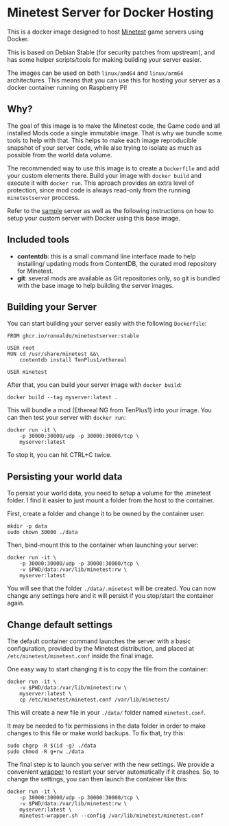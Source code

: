# Minetest Server for Docker Hosting

This is a docker image designed to host [Minetest](https://www.minetest.net)
game servers using Docker.

This is based on Debian Stable (for security patches from upstream), and has
some helper scripts/tools for making building your server easier.

The images can be used on both `linux/amd64` and `linux/arm64` architectures.
This means that you can use this for hosting your server as a docker container
running on Raspberry Pi!

## Why?

The goal of this image is to make the Minetest code, the Game code and all
installed Mods code a single immutable image. That is why we bundle some tools
to help with that. This helps to make each image reproducible snapshot of your
server code, while also trying to isolate as much as possible from the world
data volume.

The recommended way to use this image is to create a `Dockerfile` and add your
custom elements there. Build your image with `docker build` and execute it with
`docker run`. This aproach provides an extra level of protection, since mod
code is always read-only from the running `minetestserver` proccess.

Refer to the [sample](./sample/) server as well as the following instructions on
how to setup your custom server with Docker using this base image.

## Included tools

* **contentdb**: this is a small command line interface made to help installing/
  updating mods from ContentDB, the curated mod repository for Minetest.
* **git**: several mods are available as Git repositories only, so git is bundled
  with the base image to help building the server images.

## Building your Server

You can start building your server easily with the following `Dockerfile`:

    FROM ghcr.io/ronoaldo/minetestserver:stable
    
    USER root
    RUN cd /usr/share/minetest &&\
        contentdb install TenPlus1/ethereal
    
    USER minetest

After that, you can build your server image with `docker build`:

    docker build --tag myserver:latest .

This will bundle a mod (Ethereal NG from TenPlus1) into your image.
You can then test your server with `docker run`:

    docker run -it \
        -p 30000:30000/udp -p 30000:30000/tcp \
        myserver:latest

To stop it, you can hit CTRL+C twice.

## Persisting your world data

To persist your world data, you need to setup a volume for the .minetest folder.
I find it easier to just mount a folder from the host to the container.

First, create a folder and change it to be owned by the container user:

    mkdir -p data
    sudo chown 30000 ./data

Then, bind-mount this to the container when launching your server:

    docker run -it \
        -p 30000:30000/udp -p 30000:30000/tcp \
        -v $PWD/data:/var/lib/minetest:rw \
        myserver:latest

You will see that the folder `./data/.minetest` will be created. You can now
change any settings here and it will persist if you stop/start the container
again.

## Change default settings

The default container command launches the server with a basic configuration,
provided by the Minetest distribution, and placed at
`/etc/minetest/minetest.conf` inside the final image.

One easy way to start changing it is to copy the file from the container:

    docker run -it \
        -v $PWD/data:/var/lib/minetest:rw \
        myserver:latest \
        cp /etc/minetest/minetest.conf /var/lib/minetest/

This will create a new file in your `./data/` folder named `minetest.conf`. 

It may be needed to fix permissions in the data folder in order to make changes
to this file or make world backups. To fix that, try this:

    sudo chgrp -R $(id -g) ./data
    sudo chmod -R g+rw ./data

The final step is to launch you server with the new settings. We provide a
convenient [wrapper](./minetest-wrapper.sh) to restart your server automatically
if it crashes. So, to change the settings, you can then launch the container
like this:

    docker run -it \
        -p 30000:30000/udp -p 30000:30000/tcp \
        -v $PWD/data:/var/lib/minetest:rw \
        myserver:latest \
        minetest-wrapper.sh --config /var/lib/minetest/minetest.conf

